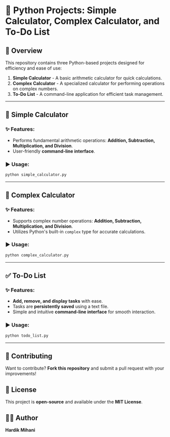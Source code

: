 # 🐍 Python Projects: Simple Calculator, Complex Calculator, and To-Do List

## 📌 Overview
This repository contains three Python-based projects designed for efficiency and ease of use:

1. **Simple Calculator** - A basic arithmetic calculator for quick calculations.
2. **Complex Calculator** - A specialized calculator for performing operations on complex numbers.
3. **To-Do List** - A command-line application for efficient task management.

---

## 🔢 Simple Calculator
### ✨ Features:
- Performs fundamental arithmetic operations: **Addition, Subtraction, Multiplication, and Division**.
- User-friendly **command-line interface**.

### ▶️ Usage:
```bash
python simple_calculator.py
```

---

## 🔢 Complex Calculator
### ✨ Features:
- Supports complex number operations: **Addition, Subtraction, Multiplication, and Division**.
- Utilizes Python's built-in `complex` type for accurate calculations.

### ▶️ Usage:
```bash
python complex_calculator.py
```

---

## ✅ To-Do List
### ✨ Features:
- **Add, remove, and display tasks** with ease.
- Tasks are **persistently saved** using a text file.
- Simple and intuitive **command-line interface** for smooth interaction.

### ▶️ Usage:
```bash
python todo_list.py
```

---  


## 🤝 Contributing
Want to contribute? **Fork this repository** and submit a pull request with your improvements!

## 📜 License
This project is **open-source** and available under the **MIT License**.

## 👨‍💻 Author
**Hardik Mihani**

